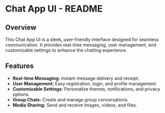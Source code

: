 # Chat App UI - README

## Overview

This Chat App UI is a sleek, user-friendly interface designed for seamless communication. It provides real-time messaging, user management, and customizable settings to enhance the chatting experience.

## Features

- **Real-time Messaging:** Instant message delivery and receipt.
- **User Management:** Easy registration, login, and profile management.
- **Customizable Settings:** Personalize themes, notifications, and privacy options.
- **Group Chats:** Create and manage group conversations.
- **Media Sharing:** Send and receive images, videos, and files.
